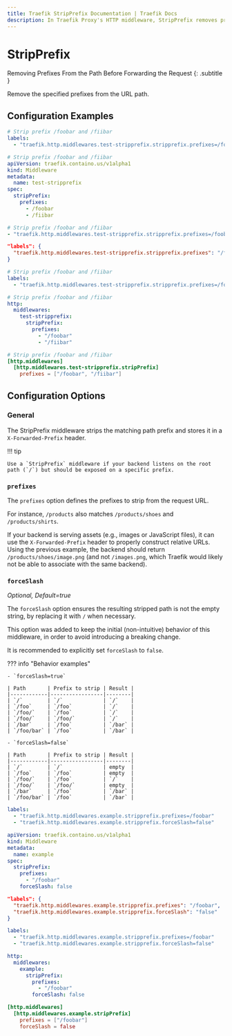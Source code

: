 ```yaml
---
title: Traefik StripPrefix Documentation | Traefik Docs
description: In Traefik Proxy's HTTP middleware, StripPrefix removes prefixes from paths before forwarding requests. Read the technical documentation.
---
```


# StripPrefix

Removing Prefixes From the Path Before Forwarding the Request
{: .subtitle }

<!--
TODO: add schema
-->

Remove the specified prefixes from the URL path.

## Configuration Examples

```yaml tab="Docker"
# Strip prefix /foobar and /fiibar
labels:
  - "traefik.http.middlewares.test-stripprefix.stripprefix.prefixes=/foobar,/fiibar"
```

```yaml tab="Kubernetes"
# Strip prefix /foobar and /fiibar
apiVersion: traefik.containo.us/v1alpha1
kind: Middleware
metadata:
  name: test-stripprefix
spec:
  stripPrefix:
    prefixes:
      - /foobar
      - /fiibar
```

```yaml tab="Consul Catalog"
# Strip prefix /foobar and /fiibar
- "traefik.http.middlewares.test-stripprefix.stripprefix.prefixes=/foobar,/fiibar"
```

```json tab="Marathon"
"labels": {
  "traefik.http.middlewares.test-stripprefix.stripprefix.prefixes": "/foobar,/fiibar"
}
```

```yaml tab="Rancher"
# Strip prefix /foobar and /fiibar
labels:
  - "traefik.http.middlewares.test-stripprefix.stripprefix.prefixes=/foobar,/fiibar"
```

```yaml tab="File (YAML)"
# Strip prefix /foobar and /fiibar
http:
  middlewares:
    test-stripprefix:
      stripPrefix:
        prefixes:
          - "/foobar"
          - "/fiibar"
```

```toml tab="File (TOML)"
# Strip prefix /foobar and /fiibar
[http.middlewares]
  [http.middlewares.test-stripprefix.stripPrefix]
    prefixes = ["/foobar", "/fiibar"]
```

## Configuration Options

### General

The StripPrefix middleware strips the matching path prefix and stores it in a `X-Forwarded-Prefix` header.

!!! tip

    Use a `StripPrefix` middleware if your backend listens on the root path (`/`) but should be exposed on a specific prefix.

### `prefixes`

The `prefixes` option defines the prefixes to strip from the request URL.

For instance, `/products` also matches `/products/shoes` and `/products/shirts`.

If your backend is serving assets (e.g., images or JavaScript files), it can use the `X-Forwarded-Prefix` header to properly construct relative URLs.
Using the previous example, the backend should return `/products/shoes/image.png` (and not `/images.png`, which Traefik would likely not be able to associate with the same backend).

### `forceSlash`

_Optional, Default=true_

The `forceSlash` option ensures the resulting stripped path is not the empty string, by replacing it with `/` when necessary.

This option was added to keep the initial (non-intuitive) behavior of this middleware, in order to avoid introducing a breaking change.

It is recommended to explicitly set `forceSlash` to `false`.

??? info "Behavior examples"

    - `forceSlash=true`

    | Path       | Prefix to strip | Result |
    |------------|-----------------|--------|
    | `/`        | `/`             | `/`    |
    | `/foo`     | `/foo`          | `/`    |
    | `/foo/`    | `/foo`          | `/`    |
    | `/foo/`    | `/foo/`         | `/`    |
    | `/bar`     | `/foo`          | `/bar` |
    | `/foo/bar` | `/foo`          | `/bar` |

    - `forceSlash=false`

    | Path       | Prefix to strip | Result |
    |------------|-----------------|--------|
    | `/`        | `/`             | empty  |
    | `/foo`     | `/foo`          | empty  |
    | `/foo/`    | `/foo`          | `/`    |
    | `/foo/`    | `/foo/`         | empty  |
    | `/bar`     | `/foo`          | `/bar` |
    | `/foo/bar` | `/foo`          | `/bar` |

```yaml tab="Docker"
labels:
  - "traefik.http.middlewares.example.stripprefix.prefixes=/foobar"
  - "traefik.http.middlewares.example.stripprefix.forceSlash=false"
```

```yaml tab="Kubernetes"
apiVersion: traefik.containo.us/v1alpha1
kind: Middleware
metadata:
  name: example
spec:
  stripPrefix:
    prefixes:
      - "/foobar"
    forceSlash: false
```

```json tab="Marathon"
"labels": {
  "traefik.http.middlewares.example.stripprefix.prefixes": "/foobar",
  "traefik.http.middlewares.example.stripprefix.forceSlash": "false"
}
```

```yaml tab="Rancher"
labels:
  - "traefik.http.middlewares.example.stripprefix.prefixes=/foobar"
  - "traefik.http.middlewares.example.stripprefix.forceSlash=false"
```

```yaml tab="File (YAML)"
http:
  middlewares:
    example:
      stripPrefix:
        prefixes:
          - "/foobar"
        forceSlash: false
```

```toml tab="File (TOML)"
[http.middlewares]
  [http.middlewares.example.stripPrefix]
    prefixes = ["/foobar"]
    forceSlash = false
```
